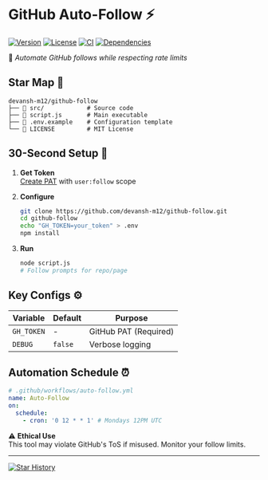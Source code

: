 
# GitHub Auto-Follow ⚡

[![Version](https://img.shields.io/badge/version-1.0.0-blue)](https://github.com/devansh-m12/github-follow) 
[![License](https://img.shields.io/badge/license-MIT-green)](LICENSE)
[![CI](https://img.shields.io/github/actions/workflow/status/devansh-m12/github-follow/main.yml)](https://github.com/devansh-m12/github-follow/actions)
[![Dependencies](https://img.shields.io/librariesio/github/devansh-m12/github-follow)](https://libraries.io/github/devansh-m12/github-follow)

📌 _Automate GitHub follows while respecting rate limits_

## Star Map 🌟
```
devansh-m12/github-follow
├── 📁 src/            # Source code
├── 📄 script.js       # Main executable
├── 📄 .env.example    # Configuration template
└── 📄 LICENSE         # MIT License
```

## 30-Second Setup 🚦

1. **Get Token**  
   [Create PAT](https://github.com/settings/tokens) with `user:follow` scope

2. **Configure**
   ```bash
   git clone https://github.com/devansh-m12/github-follow.git
   cd github-follow
   echo "GH_TOKEN=your_token" > .env
   npm install
   ```

3. **Run**
   ```bash
   node script.js
   # Follow prompts for repo/page
   ```

## Key Configs ⚙️

| Variable   | Default | Purpose                |
|------------|---------|------------------------|
| `GH_TOKEN` | -       | GitHub PAT (Required)  |
| `DEBUG`    | `false` | Verbose logging        |

## Automation Schedule ⏰

```yaml
# .github/workflows/auto-follow.yml
name: Auto-Follow
on:
  schedule:
    - cron: '0 12 * * 1' # Mondays 12PM UTC
```

⚠️ **Ethical Use**  
This tool may violate GitHub's ToS if misused. Monitor your follow limits.

---

[![Star History](https://api.star-history.com/svg?repos=devansh-m12/github-follow&type=Date)](https://star-history.com/#devansh-m12/github-follow&Date)
